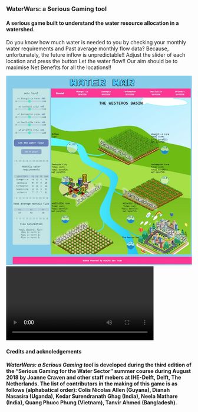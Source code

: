 <h3>WaterWars: a Serious Gaming tool</h3>
<h4>A serious game built to understand the water resource allocation in a watershed.</h4>
<p>
  Do you know how much water is needed to you by checking your monthly water requirements and Past average monthly flow data? 
  Because, unfortunately, the future inflow is unpredictable!! 
  Adjust the slider of each location and press the button Let the water flow!! 
  Our aim should be to maximise Net Benefits for all the locations!!
</p>
<img src="https://github.com/KedarGHAG/WaterWars-Serious_Gaming/blob/master/WaterWars_GUI.JPG"></img>

<br>
<video width="400" controls>
  <source src="ScreenRecording24-05-201922-26-31.mp4" type="video/mp4">
</video>
<br>
<H4>
    Credits and acknoledgements
</H4>
<p>
    <strong>
        <i>WaterWars: a Serious Gaming tool</i> is developed during the third edition of the “Serious Gaming for the Water Sector” summer course during August 2018 by Joanne Craven and other staff mebers at IHE-Delft, Delft, The Netherlands. The list of contributors in the making of this game is as follows (alphabatical order): Colis Nicolas Allen (Guyana), Dianah Nasasira (Uganda), Kedar Surendranath Ghag (India), Neela Mathare (India), Quang Phuoc Phung (Vietnam), Tanvir Ahmed (Bangladesh).
    </strong>
</p>
